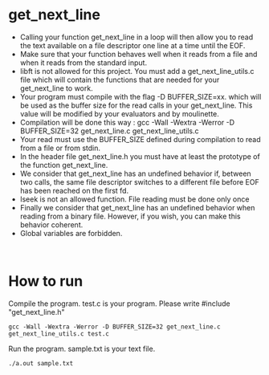# get_next_line
- Calling your function get_next_line in a loop will then allow you to read the text
available on a file descriptor one line at a time until the EOF.
- Make sure that your function behaves well when it reads from a file and when it
reads from the standard input.
- libft is not allowed for this project. You must add a get_next_line_utils.c file
which will contain the functions that are needed for your get_next_line to work.
- Your program must compile with the flag -D BUFFER_SIZE=xx. which will be used
as the buffer size for the read calls in your get_next_line. This value will be
modified by your evaluators and by moulinette.
- Compilation will be done this way : gcc -Wall -Wextra -Werror -D BUFFER_SIZE=32
get_next_line.c get_next_line_utils.c
- Your read must use the BUFFER_SIZE defined during compilation to read from
a file or from stdin.
-  In the header file get_next_line.h you must have at least the prototype of the
function get_next_line.
- We consider that get_next_line has an undefined behavior if, between two calls,
the same file descriptor switches to a different file before EOF has been reached on
the first fd.
- lseek is not an allowed function. File reading must be done only once
- Finally we consider that get_next_line has an undefined behavior when reading
from a binary file. However, if you wish, you can make this behavior coherent.
- Global variables are forbidden.


<br>

# How to run
Compile the program. test.c is your program. Please write #include "get_next_line.h"
```
gcc -Wall -Wextra -Werror -D BUFFER_SIZE=32 get_next_line.c get_next_line_utils.c test.c
```
Run the program. sample.txt is your text file.
```
./a.out sample.txt
```